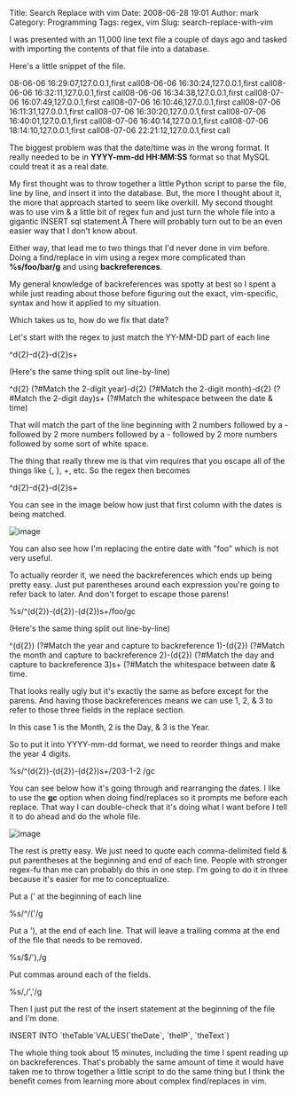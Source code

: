 Title: Search  Replace with vim
Date: 2008-06-28 19:01
Author: mark
Category: Programming
Tags: regex, vim
Slug: search-replace-with-vim

I was presented with an 11,000 line text file a couple of days ago and
tasked with importing the contents of that file into a database.

</p>

Here's a little snippet of the file.

</p>

<p>
    08-06-06 16:29:07,127.0.0.1,first call08-06-06 16:30:24,127.0.0.1,first call08-06-06 16:32:11,127.0.0.1,first call08-06-06 16:34:38,127.0.0.1,first call08-07-06 16:07:49,127.0.0.1,first call08-07-06 16:10:46,127.0.0.1,first call08-07-06 16:11:31,127.0.0.1,first call08-07-06 16:30:20,127.0.0.1,first call08-07-06 16:40:01,127.0.0.1,first call08-07-06 16:40:14,127.0.0.1,first call08-07-06 18:14:10,127.0.0.1,first call08-07-06 22:21:12,127.0.0.1,first call

</p>

The biggest problem was that the date/time was in the wrong format. It
really needed to be in **YYYY-mm-dd HH:MM:SS** format so that MySQL
could treat it as a real date.

</p>

My first thought was to throw together a little Python script to parse
the file, line by line, and insert it into the database. But, the more I
thought about it, the more that approach started to seem like overkill.
My second thought was to use vim & a little bit of regex fun and just
turn the whole file into a gigantic INSERT sql statement.Â There will
probably turn out to be an even easier way that I don't know about.

</p>

Either way, that lead me to two things that I'd never done in vim
before. Doing a find/replace in vim using a regex more complicated than
**%s/foo/bar/g** and using **backreferences**.

</p>

My general knowledge of backreferences was spotty at best so I spent a
while just reading about those before figuring out the exact,
vim-specific, syntax and how it applied to my situation.

</p>

Which takes us to, how do we fix that date?

</p>

Let's start with the regex to just match the YY-MM-DD part of each line

</p>

<p>
    ^d{2}-d{2}-d{2}s+

</p>

(Here's the same thing split out line-by-line)

</p>

<p>
    ^d{2} (?#Match the 2-digit year)-d{2} (?#Match the 2-digit month)-d{2} (?#Match the 2-digit day)s+ (?#Match the whitespace between the date & time)

</p>

That will match the part of the line beginning with 2 numbers followed
by a - followed by 2 more numbers followed by a - followed by 2 more
numbers followed by some sort of white space.

</p>

The thing that really threw me is that vim requires that you escape all
of the things like {, }, +, etc. So the regex then becomes

</p>

<p>
    ^d{2}-d{2}-d{2}s+

</p>

You can see in the image below how just that first column with the dates
is being matched.

</p>

![image][]

</p>

You can also see how I'm replacing the entire date with "foo" which is
not very useful.

</p>

To actually reorder it, we need the backreferences which ends up being
pretty easy. Just put parentheses around each expression you're going to
refer back to later. And don't forget to escape those parens!

</p>

<p>
    %s/^(d{2})-(d{2})-(d{2})s+/foo/gc

</p>

(Here's the same thing split out line-by-line)

</p>

<p>
    ^(d{2}) (?#Match the year and capture to backreference 1)-(d{2}) (?#Match the month and capture to backreference 2)-(d{2}) (?#Match the day and capture to backreference 3)s+ (?#Match the whitespace between date & time.

</p>

That looks really ugly but it's exactly the same as before except for
the parens. And having those backreferences means we can use 1, 2, & 3
to refer to those three fields in the replace section.

</p>

In this case 1 is the Month, 2 is the Day, & 3 is the Year.

</p>

So to put it into YYYY-mm-dd format, we need to reorder things and make
the year 4 digits.

</p>

<p>
    %s/^(d{2})-(d{2})-(d{2})s+/203-1-2 /gc

</p>

You can see below how it's going through and rearranging the dates. I
like to use the **gc** option when doing find/replaces so it prompts me
before each replace. That way I can double-check that it's doing what I
want before I tell it to do ahead and do the whole file.

</p>

![image][1]

</p>

The rest is pretty easy. We just need to quote each comma-delimited
field & put parentheses at the beginning and end of each line. People
with stronger regex-fu than me can probably do this in one step. I'm
going to do it in three because it's easier for me to conceptualize.

</p>

Put a (' at the beginning of each line

</p>

<p>
    %s/^/('/g

</p>

Put a '), at the end of each line. That will leave a trailing comma at
the end of the file that needs to be removed.

</p>

<p>
    %s/$/'),/g

</p>

Put commas around each of the fields.

</p>

<p>
    %s/,/','/g

</p>

Then I just put the rest of the insert statement at the beginning of the
file and I'm done.

</p>

<p>
    INSERT INTO `theTable`VALUES(`theDate`, `theIP`, `theText`)

</p>

The whole thing took about 15 minutes, including the time I spent
reading up on backreferences. That's probably the same amount of time it
would have taken me to throw together a little script to do the same
thing but I think the benefit comes from learning more about complex
find/replaces in vim.

</p>

  [image]: http://farm4.static.flickr.com/3052/2615356757_6fdd50bbd9.jpg
  [1]: http://farm4.static.flickr.com/3221/2615372243_c37b68b5a6.jpg
